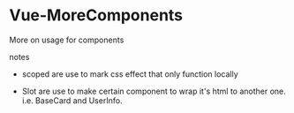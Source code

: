 # Vue-MoreComponents


More on usage for components

notes

* scoped are use to mark css effect that only function locally

* Slot are use to make certain component to wrap it's html to another one. i.e. BaseCard and UserInfo.